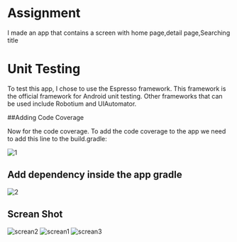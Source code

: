 # Assignment

I made an app that contains a screen with home page,detail page,Searching title


# Unit Testing

To test this app, I chose to use the Espresso framework. This framework is the official framework for Android unit testing. Other frameworks that can be used include Robotium and UIAutomator.

##Adding Code Coverage

Now for the code coverage. To add the code coverage to the app we need to add this line to the build.gradle:

 ![1](https://user-images.githubusercontent.com/15821172/64888379-e6063a00-d67b-11e9-81c4-7f324f5e353d.PNG)



##  Add dependency inside the app gradle
![2](https://user-images.githubusercontent.com/15821172/64888600-747abb80-d67c-11e9-979b-6a3d909e61a6.PNG)

## Screan Shot

![screan2](https://user-images.githubusercontent.com/15821172/64904619-893b6b80-d6dd-11e9-920b-cdbdeec0fb79.PNG)
![screan1](https://user-images.githubusercontent.com/15821172/64904616-86d91180-d6dd-11e9-8d4f-175027f8aec1.PNG)
![screan3](https://user-images.githubusercontent.com/15821172/64904620-8b9dc580-d6dd-11e9-9498-40a7cce9e6c7.PNG)





